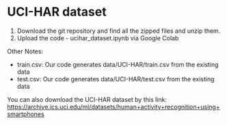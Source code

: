 # UCI-HAR dataset

1. Download the git repository and find all the zipped files and unzip them.
2. Upload the code - ucihar_dataset.ipynb via Google Colab  

Other Notes:
- train.csv: Our code generates data/UCI-HAR/train.csv from the existing data
- test.csv: Our code generates data/UCI-HAR/test.csv from the existing data

You can also download the UCI-HAR dataset by this link: https://archive.ics.uci.edu/ml/datasets/human+activity+recognition+using+smartphones
